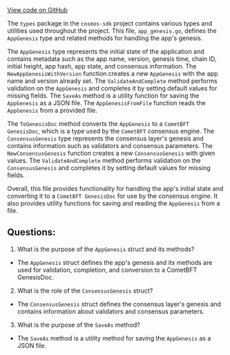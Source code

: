 [View code on GitHub](https://github.com/cosmos/cosmos-sdk.git/x/genutil/types/genesis.go)

The `types` package in the `cosmos-sdk` project contains various types and utilities used throughout the project. This file, `app_genesis.go`, defines the `AppGenesis` type and related methods for handling the app's genesis.

The `AppGenesis` type represents the initial state of the application and contains metadata such as the app name, version, genesis time, chain ID, initial height, app hash, app state, and consensus information. The `NewAppGenesisWithVersion` function creates a new `AppGenesis` with the app name and version already set. The `ValidateAndComplete` method performs validation on the `AppGenesis` and completes it by setting default values for missing fields. The `SaveAs` method is a utility function for saving the `AppGenesis` as a JSON file. The `AppGenesisFromFile` function reads the `AppGenesis` from a provided file.

The `ToGenesisDoc` method converts the `AppGenesis` to a `CometBFT GenesisDoc`, which is a type used by the `CometBFT` consensus engine. The `ConsensusGenesis` type represents the consensus layer's genesis and contains information such as validators and consensus parameters. The `NewConsensusGenesis` function creates a new `ConsensusGenesis` with given values. The `ValidateAndComplete` method performs validation on the `ConsensusGenesis` and completes it by setting default values for missing fields.

Overall, this file provides functionality for handling the app's initial state and converting it to a `CometBFT GenesisDoc` for use by the consensus engine. It also provides utility functions for saving and reading the `AppGenesis` from a file.
## Questions: 
 1. What is the purpose of the `AppGenesis` struct and its methods?
- The `AppGenesis` struct defines the app's genesis and its methods are used for validation, completion, and conversion to a CometBFT GenesisDoc. 

2. What is the role of the `ConsensusGenesis` struct?
- The `ConsensusGenesis` struct defines the consensus layer's genesis and contains information about validators and consensus parameters.

3. What is the purpose of the `SaveAs` method?
- The `SaveAs` method is a utility method for saving the `AppGenesis` as a JSON file.